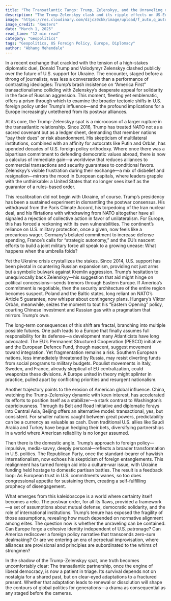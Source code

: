 ```yaml
---
title: "The Transatlantic Tango: Trump, Zelenskyy, and the Unraveling of Diplomatic Certainty"
description: "The Trump-Zelenskyy clash and its ripple effects on US-Europe relations. Can diplomatic alliances withstand transactional politics in an age of uncertainty?"
image: "https://res.cloudinary.com/dzjcz0ckk/image/upload/f_auto,q_auto/v1740929593/69membc_trump-zelensky_625x300_01_March_25_yujelk.jpg"
image_credit: "Reuters"
date: "March 1, 2025"
read_time: "12 min read"
category: "Geopolitics"
tags: "Geopolitics, US Foreign Policy, Europe, Diplomacy"
author: "Abhang Mehendale"
---
```



In a recent exchange that crackled with the tension of a high-stakes diplomatic duel, Donald Trump and Volodymyr Zelenskyy clashed publicly over the future of U.S. support for Ukraine. The encounter, staged before a throng of journalists, was less a conversation than a performance of contrasting ideologies: Trump’s brash insistence on “America First” transactionalismo colliding with Zelenskyy’s desperate appeal for solidarity in the face of Russian aggression. This moment, fleeting yet emblematic, offers a prism through which to examine the broader tectonic shifts in U.S. foreign policy under Trump’s influence—and the profound implications for a Europe increasingly untethered from its postwar alliances.

At its core, the Trump-Zelenskyy spat is a microcosm of a larger rupture in the transatlantic relationship. Since 2016, Trump has treated NATO not as a sacred covenant but as a ledger sheet, demanding that member nations “pay their dues” or risk abandonment. His skepticism of multilateral institutions, combined with an affinity for autocrats like Putin and Orbán, has upended decades of U.S. foreign policy orthodoxy. Where once there was a bipartisan commitment to defending democratic values abroad, there is now a calculus of immediate gain—a worldview that reduces alliances to commercial transactions and security guarantees to conditional favors. Zelenskyy’s visible frustration during their exchange—a mix of disbelief and resignation—mirrors the mood in European capitals, where leaders grapple with the unthinkable: a United States that no longer sees itself as the guarantor of a rules-based order.

This recalibration did not begin with Ukraine, of course. Trump’s presidency has been a sustained experiment in dismantling the postwar consensus. His withdrawal from the Paris Climate Accord, his torpedoing of the Iran nuclear deal, and his flirtations with withdrawing from NATO altogether have all signaled a rejection of collective action in favor of unilateralism. For Europe, this has forced a reckoning with its own vulnerabilities. The continent’s reliance on U.S. military protection, once a given, now feels like a precarious wager. Germany’s belated commitment to increase defense spending, France’s calls for “strategic autonomy,” and the EU’s nascent efforts to build a joint military force all speak to a growing unease: What happens when the umbrella folds?

Yet the Ukraine crisis crystallizes the stakes. Since 2014, U.S. support has been pivotal in countering Russian expansionism, providing not just arms but a symbolic bulwark against Kremlin aggression. Trump’s hesitation to unequivocally back Zelenskyy—his suggestion that aid might hinge on political concessions—sends tremors through Eastern Europe. If America’s commitment is negotiable, then the security architecture of the entire region becomes suspect. Poland and the Baltic states, long reliant on NATO’s Article 5 guarantee, now whisper about contingency plans. Hungary’s Viktor Orbán, meanwhile, seizes the moment to tout his “Eastern Opening” policy, courting Chinese investment and Russian gas with a pragmatism that mirrors Trump’s own.

The long-term consequences of this shift are fractal, branching into multiple possible futures. One path leads to a Europe that finally assumes full responsibility for its defense—a development many Atlanticists have long advocated. The EU’s Permanent Structured Cooperation (PESCO) initiative and the European Defence Fund, though nascent, suggest movement toward integration. Yet fragmentation remains a risk. Southern European nations, less immediately threatened by Russia, may resist diverting funds from social programs to military budgets. Populist movements in Italy, Sweden, and France, already skeptical of EU centralization, could weaponize these divisions. A Europe united in theory might splinter in practice, pulled apart by conflicting priorities and resurgent nationalism.

Another trajectory points to the erosion of American global influence. China, watching the Trump-Zelenskyy dynamic with keen interest, has accelerated its efforts to position itself as a stabilizer—a stark contrast to Washington’s capriciousness. Through its Belt and Road Initiative and diplomatic forays into Central Asia, Beijing offers an alternative model: transactional, yes, but consistent. For smaller nations caught between great powers, predictability can be a currency as valuable as cash. Even traditional U.S. allies like Saudi Arabia and Turkey have begun hedging their bets, diversifying partnerships in a world where American reliability is no longer assumed.

Then there is the domestic angle. Trump’s approach to foreign policy—impulsive, media-savvy, deeply personal—reflects a broader transformation in U.S. politics. The Republican Party, once the standard-bearer of hawkish internationalism, now echoes his skepticism of foreign entanglements. This realignment has turned foreign aid into a culture-war issue, with Ukraine funding held hostage to domestic partisan battles. The result is a feedback loop: As European trust in U.S. commitments wanes, so too does congressional appetite for sustaining them, creating a self-fulfilling prophecy of disengagement.

What emerges from this kaleidoscope is a world where certainty itself becomes a relic. The postwar order, for all its flaws, provided a framework—a set of assumptions about mutual defense, democratic solidarity, and the role of international institutions. Trump’s tenure has exposed the fragility of those assumptions, revealing how much depended on normative alignment among elites. The question now is whether the unraveling can be contained. Can Europe forge a cohesive identity independent of U.S. patronage? Can America rediscover a foreign policy narrative that transcends zero-sum dealmaking? Or are we entering an era of perpetual improvisation, where alliances are provisional and principles are subordinated to the whims of strongmen?

In the shadow of the Trump-Zelenskyy spat, one truth becomes uncomfortably clear: The transatlantic partnership, once the engine of liberal democracy, is now a patient in triage. Its survival depends not on nostalgia for a shared past, but on clear-eyed adaptations to a fractured present. Whether that adaptation leads to renewal or dissolution will shape the contours of global politics for generations—a drama as consequential as any staged before the cameras.